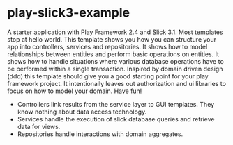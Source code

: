 play-slick3-example
==================

A starter application with Play Framework 2.4 and Slick 3.1. Most templates stop at hello world. This template shows you how you can structure your app into controllers, services and repositories. It shows how to model relationships between entities and perform basic operations on entities. It shows how to handle situations where various database operations have to be performed within a single transaction. Inspired by domain driven design (ddd) this template should give you a good starting point for your play framework project. It intentionally leaves out authorization and ui libraries to focus on how to model your domain. Have fun!

* Controllers link results from the service layer to GUI templates. They know nothing about data access technology. 
* Services handle the execution of slick database queries and retrieve data for views.
* Repositories handle interactions with domain aggregates.